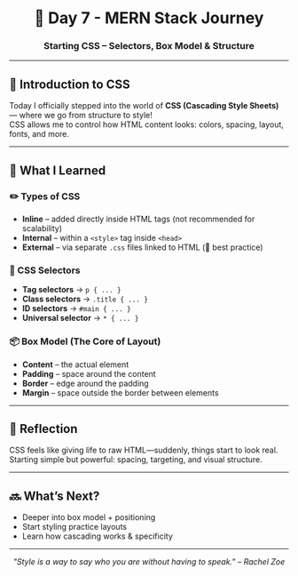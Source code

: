 <h1 align="center">📅 Day 7 - MERN Stack Journey</h1>
<h3 align="center">Starting CSS – Selectors, Box Model & Structure</h3>

---

## 🎨 Introduction to CSS

Today I officially stepped into the world of **CSS (Cascading Style Sheets)** — where we go from structure to style!  
CSS allows me to control how HTML content looks: colors, spacing, layout, fonts, and more.

---

## 🧠 What I Learned

### ✏️ Types of CSS
- **Inline** – added directly inside HTML tags (not recommended for scalability)
- **Internal** – within a `<style>` tag inside `<head>`
- **External** – via separate `.css` files linked to HTML (💯 best practice)

### 🎯 CSS Selectors
- **Tag selectors** → `p { ... }`
- **Class selectors** → `.title { ... }`
- **ID selectors** → `#main { ... }`
- **Universal selector** → `* { ... }`

### 📦 Box Model (The Core of Layout)
- **Content** – the actual element
- **Padding** – space around the content
- **Border** – edge around the padding
- **Margin** – space outside the border between elements

---

## 🧭 Reflection

CSS feels like giving life to raw HTML—suddenly, things start to look real.  
Starting simple but powerful: spacing, targeting, and visual structure.

---

## 🔜 What’s Next?

- Deeper into box model + positioning  
- Start styling practice layouts  
- Learn how cascading works & specificity

---

<p align="center"><em>"Style is a way to say who you are without having to speak." – Rachel Zoe</em></p>
